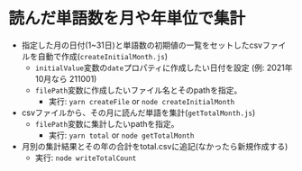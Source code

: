 # 読んだ単語数を月や年単位で集計
  - 指定した月の日付(1~31日)と単語数の初期値の一覧をセットしたcsvファイルを自動で作成(`createInitialMonth.js`)
    - `initialValue`変数の`date`プロパティに作成したい日付を設定 (例: 2021年10月なら 211001)
    - `filePath`変数に作成したいファイル名とそのpathを指定。
      - 実行: `yarn createFile` or `node createInitialMonth`
  - csvファイルから、その月に読んだ単語を集計(`getTotalMonth.js`)
    - `filePath`変数に集計したいpathを指定。
      - 実行: `yarn total` or `node getTotalMonth`
  - 月別の集計結果とその年の合計をtotal.csvに追記(なかったら新規作成する)
    - 実行: `node writeTotalCount`


